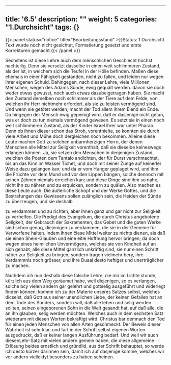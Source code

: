 
---
title: '6.5'
description: ""
weight: 5
categories: "1.Durchsicht"
tags: {}
---

{{< panel status="notice" title="Bearbeitungsstand" >}}Status: 1.Durchsicht
Text wurde noch nicht gesichtet, Formatierung gesetzt und erste Korrekturen gemacht.{{< /panel >}}

<!-- content-0131.xml Seite 173 -->


Sechstens ist diese Lehre auch dem menschlichen
Geschlecht höchst nachteilig. Denn sie versetzt
dasselbe in einen weit schlimmeren Zustand, als der
ist, in welchem sich die Teufel in der Hölle befinden.
Maßen diese ehemals in einer Fähigkeit gestanden, nicht
zu fallen, und leiden nur wegen ihrer eigenen Schuld.
Dahingegen, nach dieser Lehre, viele Millionen Menschen,
wegen des Adams Sünde, ewig gequält werden.
davon sie doch weder etwas gewusst, noch auch etwas
dazubeigetragen haben. Sie macht den Zustand
derselben noch schlimmer als der Tiere auf dem Felde,
von welchen ihr Herr nichtmehr erfordert, als sie zu leisten
vermögend sind. Und wenn sie getötet werden,
macht der Tod allem ihrem Elend ein Ende. Da hingegen
der Mensch ewig gepeinigt wird, daß er dasjenige
nicht getan, was er doch zu tun niemals vermögend
gewesen. Es setzt sie in einen noch weit schlimmeren Zustand,
als der Kinder Israel ihrer war unter Pharao.
Denn ob ihnen dieser schon das Stroh, vorenthielte, so
konnten sie durch viele Arbeit und Mühe doch dergleichen
noch bekommen. Alleine diese Leute machen Gott zu
solchen unbarmherzigen Herrn, der denen Menschen
alle Mittel zur Seligkeit vorenthält, daß sie dieselbe
keineswegs erlangen können. Ja, sie setzen den
Menschen in denjenigen Zustand, welchen die Poeten
dem Tantalo andichten, der für Durst verschmachtet,
bis an das Kinn im Wasser Tichet, und doch mit seiner
Zunge auf keinerlei Weise dazu gelangen kan; und da
er vom Hunger geplaget wird, und ihm die Früchte vor
dem Mund und vor den Lippen bängen, solche dennoch
mit seinen Zähnen niemals erreichen kan; und diese
Dinge sind ihm so nahe, nicht ihn zu nähren und zu erquicken,
sondern zu quảlen. Also machen es diese Leute
auch. Die äußerliche Schöpf und der Werke Gottes,
und die Bestrafungen des Gewissens sollen zulänglich
sein, die Heiden der Sünde zu überzeugen, und sie deshalb
<!-- Seite 174 -->
zu verdammen und zu richten, aber ihnen ganz und gar
nicht zur Seligkeit zu verhelfen. Die Predigt des
Evangelium, die durch Christus angebotene Seligkeit,
der Gebrauch der Sakramenten, das Gebet und die
guten Werke sind schon genug, diejenigen zu verdammen,
die sie in der Gemeine für Verworfene halten.
Indem ihnen čiese Mittel weiter zu nichts dienen, als
daß sie einen Shein-Glauben und eine eitle Hoffnung
hervor bringen; da doch wegen eines heimlichen Unvermögens,
welches sie von Kindheit auf an sich gehabt,
alle diese Mittel gänzlich unkräftig sind, sie nur einen
Schritt náber zur Seligkeit zu bringen; sondern tragen
vielmehr bery, ihre Verdammnis noch grösser, und ihre
Duaal desto heftiger und unerträglicher zu machen.

Nachdem ich nun deshalb diese falsche Lehre, die mir im
Lichte stunde, kürzlich aus dem Weg geräumet habe,
weil diejenigen, so es verlangen, solche bcy vielen
andern gar gelehrt und gottselig ausgeführt und widerlegt finden
können; komme ich zu der Materie unseres Satzes
selbst, welches dicseist, daß Gott aus seiner unendlichen
Liebe, der keinen Gefallen hat an dem Tode
des Súnders, sondern will, daß alle leben und
selig werden sollten, seinen eingeborenen Sohn in
die Welt gesandt hat, auf daß alle, die an ihn
glauben, selig werden möchten. Welches auch in
dem sechsten Satz wiederum mit diesen Worten bekräftigt
wird: Christus bar demnach den Tod für
einen jeden Menschen von allen Arten geschmeckt.
Der Beweis dieser Wahrheit ist sehr klar,
und fart in der Schrift selbst eigenen Worten ausgedruckt,
daß er keiner langen Ausführung bedarf. Und
weil wir auch diesenLehr-Satz mit vielen andern gemein
haben, die diese allgemeine Erlösung beides ernstlich
und gründlid, aus der Schrift behauptet, so werde ich
desto kürzer darinnen sein, damit ich auf dasjenige komme,
welches wir vor andern vielleidyt besonders zu haben
scheinen.
